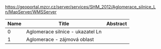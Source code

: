 https://geoportal.mzcr.cz/server/services/SHM_2012/Aglomerace_silnice_Ln/MapServer/WMSServer

|Name|Title|Abstract|
|--|--|--|
|0|Aglomerace silnice - ukazatel Ln||
|1|Aglomerace - zájmová oblast||
